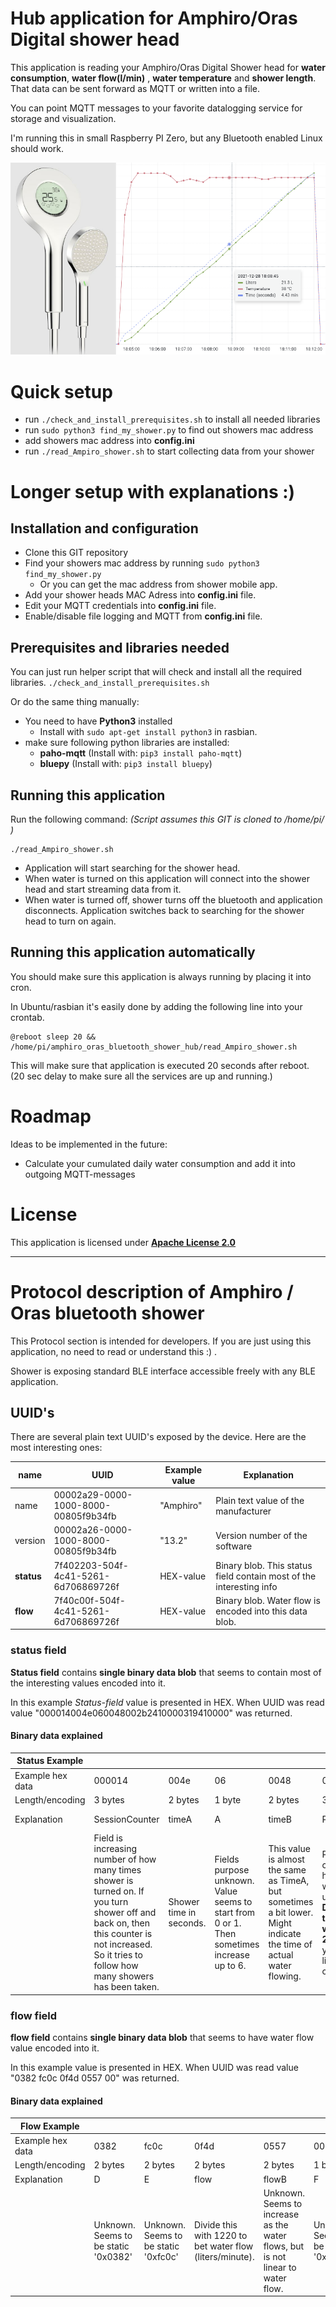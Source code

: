 # Hub application for Amphiro/Oras Digital shower head

This application is reading your Amphiro/Oras Digital Shower head for **water consumption**, **water flow(l/min)** , **water temperature** and **shower length**. That data can be sent forward as MQTT or written into a file.

You can point MQTT messages to your favorite datalogging service for storage and visualization.

I'm running this in small Raspberry PI Zero, but any Bluetooth enabled Linux should work.

![title.png](images/title_small.png)

# Quick setup
- run `./check_and_install_prerequisites.sh` to install all needed libraries
- run `sudo python3 find_my_shower.py` to find out showers mac address
- add showers mac address into **config.ini** 
- run `./read_Ampiro_shower.sh` to start collecting data from your shower


# Longer setup with explanations :) 

## Installation and configuration

- Clone this GIT repository
- Find your showers mac address by running `sudo python3 find_my_shower.py`
   -  Or you can get the mac address from shower mobile app.
- Add your shower heads MAC Adress into **config.ini** file.
- Edit your MQTT credentials into **config.ini** file.
- Enable/disable file logging and MQTT from **config.ini** file.

## Prerequisites and libraries needed

You can just run helper script that will check and install all the required libraries.
`./check_and_install_prerequisites.sh`

Or do the same thing manually:

- You need to have **Python3** installed
  - Install with `sudo apt-get install python3` in rasbian.
- make sure following python libraries are installed:
  - **paho-mqtt**  (Install with: `pip3 install paho-mqtt`)
  - **bluepy** (Install with: `pip3 install bluepy`)


## Running this application

Run the following command:
_(Script assumes this GIT is cloned to /home/pi/ )_
```
./read_Ampiro_shower.sh
```
- Application will start searching for the shower head.
- When water is turned on this application will connect into the shower head and start streaming data from it.
- When  water is turned off, shower  turns off the bluetooth and application disconnects. Application switches back to searching for the shower head to turn on again.

## Running this application automatically
You should make sure this application is always running by placing it into cron.

In Ubuntu/rasbian it's easily done by adding the following line into your crontab.
```
@reboot sleep 20 && /home/pi/amphiro_oras_bluetooth_shower_hub/read_Ampiro_shower.sh
```
This will make sure that application is executed 20 seconds after reboot. (20 sec delay to make sure all the services are up and running.)

# Roadmap

Ideas to be implemented in the future:
- Calculate your cumulated daily water consumption and add it into outgoing MQTT-messages

# License
This application is licensed under **[Apache License 2.0](https://choosealicense.com/licenses/apache-2.0/)**

----

# Protocol description of Amphiro / Oras bluetooth shower
This Protocol section is intended for developers. If you are just using this application, no need to read or understand this :) .

Shower is exposing standard BLE interface accessible freely with any BLE application.

## UUID's
There are several plain text UUID's exposed by the device.
Here are the most interesting ones:

| name    | UUID          | Example value | Explanation |
| ------- | ------------- | ------------- | ----------- |
| name    | 00002a29-0000-1000-8000-00805f9b34fb  | "Amphiro"  | Plain text value of the manufacturer |
| version | 00002a26-0000-1000-8000-00805f9b34fb  | "13.2"     | Version number of the software       |
| **status**  | 7f402203-504f-4c41-5261-6d706869726f  | HEX-value  | Binary blob. This status field contain most of the interesting info |
| **flow**    | 7f40c00f-504f-4c41-5261-6d706869726f | HEX-value   | Binary blob. Water flow is encoded into this data blob.

### status field ###
**Status field**  contains **single binary data blob** that seems to contain most of the interesting values encoded into it.

In this example *Status-field* value is presented in HEX.
When UUID was read value "000014004e060048002b2410000319410000" was returned.

#### Binary data explained ####
| Status Example   |                |          |    |       |        |             |        |             |              |
| ---------------- | -------------- | -------- | -- | ----- | ------ | ----------- | ------ | ----------- | ------------ |
| Example hex data | 000014         | 004e     | 06 | 0048  | 002b24 | 10          | 0003   | 19          | 410000       |
| Length/encoding  | 3 bytes        | 2 bytes  | 1 byte | 2 bytes  | 3 bytes | 1 byte          | 2 bytes   | 1 byte          | 3 bytes       |
| Explanation      | SessionCounter | timeA | A  | timeB | Pulses | Temperature | kWatts | B (static?) | C (Static ?) |
|                  | Field is increasing number of how many times shower is turned on. If you turn shower off and back on, then this counter is not increased. So it tries to follow how many showers has been taken. | Shower time in seconds. | Fields purpose unknown. Value seems to start from 0 or 1. Then sometimes increase up to 6. | This value is almost the same as TimeA, but sometimes a bit lower. Might indicate the time of actual water flowing. | Pulse counter how much water is used. **Divide this value with 2560** and you get liters consumed  | Temperature in Celcius degrees. Doesn't have decimals. | **Divide this value with 100** and you get kW value calculated by the shower.  | unknown. Seems to be static "0x19"  | unknown. Seems to be static "0x410000" |

### flow field ###
**flow field**  contains **single binary data blob** that seems to have water flow value encoded into it.

In this example value is presented in HEX. When UUID was read value "0382 fc0c 0f4d 0557 00" was returned.

#### Binary data explained ####
| Flow Example     |              |         |         |         |        | 
| ---------------- | ------------ | ------- | ------- | ------- | ------ | 
| Example hex data | 0382         | fc0c    | 0f4d    | 0557    | 00     |
| Length/encoding  | 2 bytes      | 2 bytes | 2 bytes | 2 bytes | 1 byte |
| Explanation      | D            | E       | flow    | flowB   | F      |
|                  | Unknown. Seems to be static '0x0382' | Unknown. Seems to be static '0xfc0c' | Divide this with 1220 to bet water flow (liters/minute). | Unknown. Seems to increase as the water flows, but is not linear to water flow. | Unknown. Seems to be static '0x00'  |



